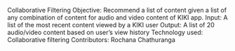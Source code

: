 Collaborative Filtering
Objective: Recommend a list of content given a list of any combination of content for audio and video content of KIKI app.
Input: A list of the most recent content viewed by a KIKI user
Output: A list of 20 audio/video content based on user’s view history
Technology used: Collaborative filtering
Contributors: Rochana Chathuranga
